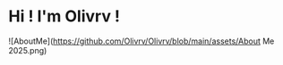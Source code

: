 # Hi ! I'm Olivrv !
![AboutMe](https://github.com/Olivrv/Olivrv/blob/main/assets/About Me 2025.png)
